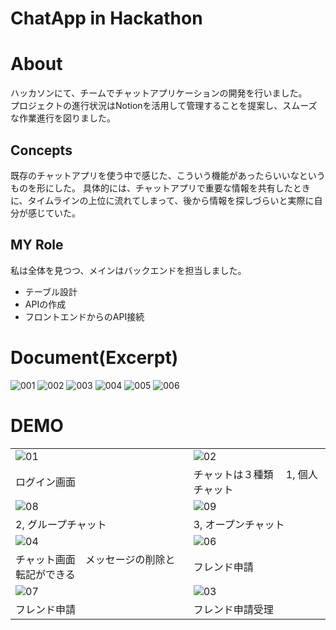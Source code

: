 # ChatApp in Hackathon

# About

ハッカソンにて、チームでチャットアプリケーションの開発を行いました。<br>
プロジェクトの進行状況はNotionを活用して管理することを提案し、スムーズな作業進行を図りました。

## Concepts
既存のチャットアプリを使う中で感じた、こういう機能があったらいいなというものを形にした。
具体的には、チャットアプリで重要な情報を共有したときに、タイムラインの上位に流れてしまって、後から情報を探しづらいと実際に自分が感じていた。

## MY Role
私は全体を見つつ、メインはバックエンドを担当しました。
 - テーブル設計
 - APIの作成
 - フロントエンドからのAPI接続

# Document(Excerpt)
<img src="https://github.com/mizuki-sleeper/hackathon/assets/125140248/499e7ff1-09fe-4f2b-9501-f78fe48309ab" alt="001"/></td>
<img src="https://github.com/mizuki-sleeper/hackathon/assets/125140248/5d80aa8c-ff9f-49cd-9e1b-a1591b35f033" alt="002"/></td>
<img src="https://github.com/mizuki-sleeper/hackathon/assets/125140248/09f8b7a6-1dcd-4305-a49f-cdc100598daf" alt="003"/></td>
<img src="https://github.com/mizuki-sleeper/hackathon/assets/125140248/39857985-e449-421b-829d-5b8f72155383" alt="004"/></td>
<img src="https://github.com/mizuki-sleeper/hackathon/assets/125140248/b3dbc07e-3b75-4e4a-9c69-c2f83dcc9e63" alt="005"/></td>
<img src="https://github.com/mizuki-sleeper/hackathon/assets/125140248/26b32801-d453-4d68-8229-86004889ec62" alt="006"/></td>

# DEMO
<table>
  <tr>
    <td><img src="https://github.com/mizuki-sleeper/hackathon/assets/125140248/3a43057d-7bee-47e8-8bab-33c3b41d7e7d" alt="01"/></td>
    <td><img src="https://github.com/mizuki-sleeper/hackathon/assets/125140248/bc39a72d-6589-49bb-a94c-7007bbbabb33" alt="02"/></td>
  </tr>
  <tr>
    <td>ログイン画面</td>
    <td>チャットは３種類　 1, 個人チャット</td>
  </tr>
    <td><img src="https://github.com/mizuki-sleeper/hackathon/assets/125140248/7e068f9f-2fac-4cad-9dda-d2d48b7c3678" alt="08"/></td>
      <td><img src="https://github.com/mizuki-sleeper/hackathon/assets/125140248/3f6b2213-8c74-4c5f-8eb7-cfaf9ecef572" alt="09"/></td>
    </tr>
  <tr>
    <td>2, グループチャット</td>
    <td>3, オープンチャット</td>
  </tr>
    <td><img src="https://github.com/mizuki-sleeper/hackathon/assets/125140248/8be8ee55-ea23-49bb-8a3c-519380c0e2f5" alt="04"/></td>
    <td><img src="https://github.com/mizuki-sleeper/hackathon/assets/125140248/b60fdbf6-80ef-47b7-b517-29f2eb0c8542" alt="06"/></td>
  </tr>
  <tr>
    <td>チャット画面　メッセージの削除と転記ができる</td>
    <td>フレンド申請</td>
  </tr>
  <tr>
      <td><img src="https://github.com/mizuki-sleeper/hackathon/assets/125140248/c62723f4-b8cd-493c-9bad-f784b10b49ac" alt="07"/></td>
    <td><img src="https://github.com/mizuki-sleeper/hackathon/assets/125140248/20ba6756-510e-47a6-af6f-1db644959f7b" alt="03"/></td>
  </tr>
  <tr>
    <td>フレンド申請</td>
    <td>フレンド申請受理</td>
  </tr>
</table>
